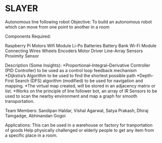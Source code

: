 # SLAYER
Autonomous line following robot
Objective: To build an autonomous robot which can move from one point to another in a room

Components Required: 

Raspberry Pi
Motors
Wifi Module
Li-Po Batteries
Battery Bank
Wi-Fi Module
Connecting Wires
Wheels
Encoders
Motor Driver
Line-Array Sensors
Proximity Sensor

Description (Some Insights):
*Proportional–Integral–Derivative Controller (PID Controller) to be used as a control loop feedback mechanism
*Dijkstra’s Algorithm to be used to find the shortest possible path
*Depth-First Search (DFS) algorithm (modified) to be used for navigation and mapping.
*The virtual map created, will be stored in an adjacency matrix or list.
*Works on the principle of line follower bot, an array of IR Sensors to be used to scan the nearby environment and 
  map a graph for smooth transportation.

Team Members: 
Sandipan Haldar,
Vishal Agarwal,
Satya Prakash,
Dhiraj Tamgadge,
Abhinandan Gogoi





Applications: 
This can be used in a warehouse or factory for tranportation of goods
Help physically challenged or elderly people to get any item from a specific place in a room.
    
